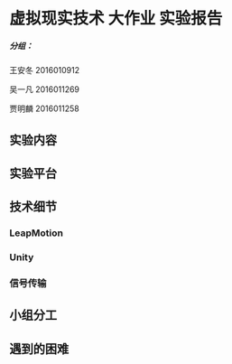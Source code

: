 # 虚拟现实技术 大作业 实验报告

##### 分组：

王安冬 2016010912

吴一凡 2016011269

贾明麟 2016011258

## 实验内容

## 实验平台

## 技术细节

### LeapMotion

### Unity

### 信号传输

## 小组分工

## 遇到的困难